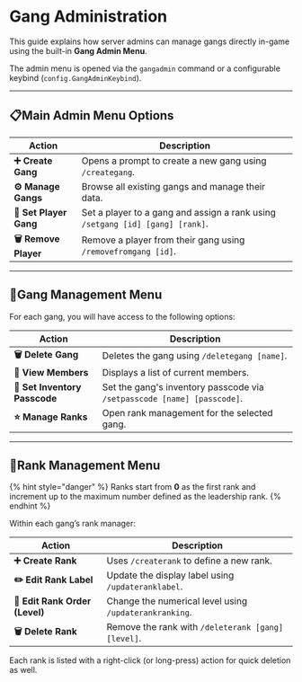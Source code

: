 # Gang Administration

This guide explains how server admins can manage gangs directly in-game using the built-in **Gang Admin Menu**.&#x20;

The admin menu is opened via the `gangadmin` command or a configurable keybind (`config.GangAdminKeybind`).

***

## 📋Main Admin Menu Options

| **Action**             | **Description**                                                               |
| ---------------------- | ----------------------------------------------------------------------------- |
| **➕ Create Gang**      | Opens a prompt to create a new gang using `/creategang`.                      |
| **⚙️ Manage Gangs**    | Browse all existing gangs and manage their data.                              |
| **👤 Set Player Gang** | Set a player to a gang and assign a rank using `/setgang [id] [gang] [rank]`. |
| **🗑️ Remove Player**  | Remove a player from their gang using `/removefromgang [id]`.                 |

***

## 🧩Gang Management Menu

For each gang, you will have access to the following options:

| **Action**                    | **Description**                                                         |
| ----------------------------- | ----------------------------------------------------------------------- |
| **🗑️ Delete Gang**           | Deletes the gang using `/deletegang [name]`.                            |
| **👥 View Members**           | Displays a list of current members.                                     |
| **🔐 Set Inventory Passcode** | Set the gang's inventory passcode via `/setpasscode [name] [passcode]`. |
| **⭐ Manage Ranks**            | Open rank management for the selected gang.                             |

***

## 🧱Rank Management Menu

{% hint style="danger" %}
Ranks start from **0** as the first rank and increment up to the maximum number defined as the leadership rank.
{% endhint %}

Within each gang’s rank manager:

| **Action**                     | **Description**                                        |
| ------------------------------ | ------------------------------------------------------ |
| **➕ Create Rank**              | Uses `/createrank` to define a new rank.               |
| **✏️ Edit Rank Label**         | Update the display label using `/updateranklabel`.     |
| **🔢 Edit Rank Order (Level)** | Change the numerical level using `/updaterankranking`. |
| **🗑️ Delete Rank**            | Remove the rank with `/deleterank [gang] [level]`.     |

Each rank is listed with a right-click (or long-press) action for quick deletion as well.
